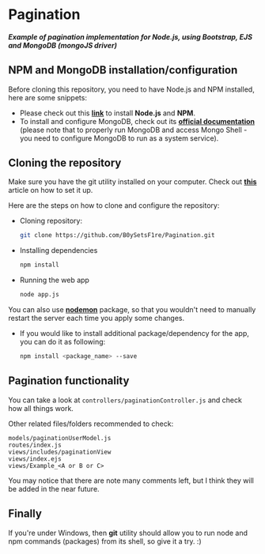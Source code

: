 # Pagination
##### Example of pagination implementation for Node.js, using Bootstrap, EJS and MongoDB (mongoJS driver)

## NPM and MongoDB installation/configuration

Before cloning this repository, you need to have Node.js and NPM installed, here are some snippets:

* Please check out this **[link](https://nodejs.org/en/)** to install **Node.js** and **NPM**.
* To install and configure MongoDB, check out its **[official documentation](https://docs.mongodb.com/manual/installation/)** (please note that to properly run MongoDB and access Mongo Shell - you need to configure MongoDB to run as a system service).

## Cloning the repository

Make sure you have the git utility installed on your computer. Check out **[this](https://git-scm.com/book/en/v2/Getting-Started-Installing-Git)** article on how to set it up.

Here are the steps on how to clone and configure the repository:

* Cloning repository:

  ```bash
  git clone https://github.com/B0ySetsF1re/Pagination.git
  ```
* Installing dependencies

  ```bash
  npm install
  ```
* Running the web app

  ```bash
  node app.js
  ```
You can also use **[nodemon](https://www.npmjs.com/package/nodemon)** package, so that you wouldn't need to manually restart the server each time you apply some changes.

* If you would like to install additional package/dependency for the app, you can do it as following:

  ```bash
  npm install <package_name> --save
  ```

## Pagination functionality

You can take a look at ```controllers/paginationController.js``` and check how all things work.

Other related files/folders recommended to check:

```
models/paginationUserModel.js
routes/index.js
views/includes/paginationView
views/index.ejs
views/Example_<A or B or C>
```

You may notice that there are note many comments left, but I think they will be added in the near future.

## Finally

If you're under Windows, then **git** utility should allow you to run node and npm commands (packages) from its shell, so give it a try. :)
